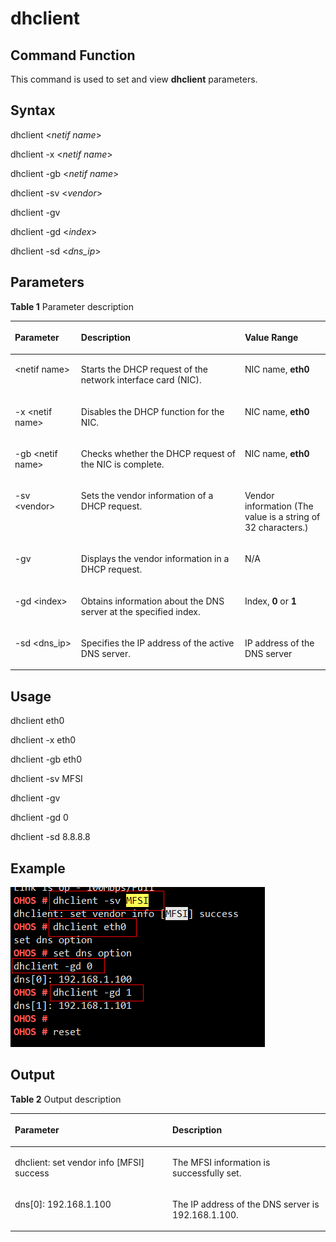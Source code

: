 # dhclient<a name="EN-US_TOPIC_0000001179845937"></a>

## Command Function<a name="section366714216619"></a>

This command is used to set and view  **dhclient**  parameters.

## Syntax<a name="section8833164614615"></a>

dhclient <_netif name_\>

dhclient -x <_netif name_\>

dhclient -gb <_netif name_\>

dhclient -sv <_vendor_\>

dhclient -gv

dhclient -gd <_index_\>

dhclient -sd <_dns\_ip_\>

## Parameters<a name="section12809111019453"></a>

**Table  1**  Parameter description

<a name="table438mcpsimp"></a>
<table><thead align="left"><tr id="row444mcpsimp"><th class="cellrowborder" valign="top" width="21%" id="mcps1.2.4.1.1"><p id="p446mcpsimp"><a name="p446mcpsimp"></a><a name="p446mcpsimp"></a><strong id="b20999054421160"><a name="b20999054421160"></a><a name="b20999054421160"></a>Parameter</strong></p>
</th>
<th class="cellrowborder" valign="top" width="52%" id="mcps1.2.4.1.2"><p id="p448mcpsimp"><a name="p448mcpsimp"></a><a name="p448mcpsimp"></a><strong id="b16991513175018"><a name="b16991513175018"></a><a name="b16991513175018"></a>Description</strong></p>
</th>
<th class="cellrowborder" valign="top" width="27%" id="mcps1.2.4.1.3"><p id="p450mcpsimp"><a name="p450mcpsimp"></a><a name="p450mcpsimp"></a><strong id="b9837196561160"><a name="b9837196561160"></a><a name="b9837196561160"></a>Value Range</strong></p>
</th>
</tr>
</thead>
<tbody><tr id="row451mcpsimp"><td class="cellrowborder" valign="top" width="21%" headers="mcps1.2.4.1.1 "><p id="p2500105121818"><a name="p2500105121818"></a><a name="p2500105121818"></a>&lt;netif name&gt;</p>
</td>
<td class="cellrowborder" valign="top" width="52%" headers="mcps1.2.4.1.2 "><p id="p1149945111817"><a name="p1149945111817"></a><a name="p1149945111817"></a>Starts the DHCP request of the network interface card (NIC).</p>
</td>
<td class="cellrowborder" valign="top" width="27%" headers="mcps1.2.4.1.3 "><p id="p749810571812"><a name="p749810571812"></a><a name="p749810571812"></a>NIC name, <strong id="b178511243205513"><a name="b178511243205513"></a><a name="b178511243205513"></a>eth0</strong></p>
</td>
</tr>
<tr id="row1110416513817"><td class="cellrowborder" valign="top" width="21%" headers="mcps1.2.4.1.1 "><p id="p110445143817"><a name="p110445143817"></a><a name="p110445143817"></a>-x &lt;netif name&gt;</p>
</td>
<td class="cellrowborder" valign="top" width="52%" headers="mcps1.2.4.1.2 "><p id="p1510414514386"><a name="p1510414514386"></a><a name="p1510414514386"></a>Disables the DHCP function for the NIC.</p>
</td>
<td class="cellrowborder" valign="top" width="27%" headers="mcps1.2.4.1.3 "><p id="p1410445183811"><a name="p1410445183811"></a><a name="p1410445183811"></a>NIC name, <strong id="b2042412121517"><a name="b2042412121517"></a><a name="b2042412121517"></a>eth0</strong></p>
</td>
</tr>
<tr id="row8809123074012"><td class="cellrowborder" valign="top" width="21%" headers="mcps1.2.4.1.1 "><p id="p180913307408"><a name="p180913307408"></a><a name="p180913307408"></a>-gb &lt;netif name&gt;</p>
</td>
<td class="cellrowborder" valign="top" width="52%" headers="mcps1.2.4.1.2 "><p id="p280913309400"><a name="p280913309400"></a><a name="p280913309400"></a>Checks whether the DHCP request of the NIC is complete.</p>
</td>
<td class="cellrowborder" valign="top" width="27%" headers="mcps1.2.4.1.3 "><p id="p43801815411"><a name="p43801815411"></a><a name="p43801815411"></a>NIC name, <strong id="b223722716111"><a name="b223722716111"></a><a name="b223722716111"></a>eth0</strong></p>
</td>
</tr>
<tr id="row46581611174117"><td class="cellrowborder" valign="top" width="21%" headers="mcps1.2.4.1.1 "><p id="p3658171124116"><a name="p3658171124116"></a><a name="p3658171124116"></a>-sv &lt;vendor&gt;</p>
</td>
<td class="cellrowborder" valign="top" width="52%" headers="mcps1.2.4.1.2 "><p id="p3658131111410"><a name="p3658131111410"></a><a name="p3658131111410"></a>Sets the vendor information of a DHCP request.</p>
</td>
<td class="cellrowborder" valign="top" width="27%" headers="mcps1.2.4.1.3 "><p id="p14658311184115"><a name="p14658311184115"></a><a name="p14658311184115"></a>Vendor information (The value is a string of 32 characters.)</p>
</td>
</tr>
<tr id="row14729211134217"><td class="cellrowborder" valign="top" width="21%" headers="mcps1.2.4.1.1 "><p id="p972915115426"><a name="p972915115426"></a><a name="p972915115426"></a>-gv</p>
</td>
<td class="cellrowborder" valign="top" width="52%" headers="mcps1.2.4.1.2 "><p id="p272951113426"><a name="p272951113426"></a><a name="p272951113426"></a>Displays the vendor information in a DHCP request.</p>
</td>
<td class="cellrowborder" valign="top" width="27%" headers="mcps1.2.4.1.3 "><p id="p117291111134216"><a name="p117291111134216"></a><a name="p117291111134216"></a>N/A</p>
</td>
</tr>
<tr id="row4940853114219"><td class="cellrowborder" valign="top" width="21%" headers="mcps1.2.4.1.1 "><p id="p13940185310423"><a name="p13940185310423"></a><a name="p13940185310423"></a>-gd &lt;index&gt;</p>
</td>
<td class="cellrowborder" valign="top" width="52%" headers="mcps1.2.4.1.2 "><p id="p1194095374213"><a name="p1194095374213"></a><a name="p1194095374213"></a>Obtains information about the DNS server at the specified index.</p>
</td>
<td class="cellrowborder" valign="top" width="27%" headers="mcps1.2.4.1.3 "><p id="p694025334210"><a name="p694025334210"></a><a name="p694025334210"></a>Index, <strong id="b85246422320"><a name="b85246422320"></a><a name="b85246422320"></a>0</strong> or <strong id="b178720401738"><a name="b178720401738"></a><a name="b178720401738"></a>1</strong></p>
</td>
</tr>
<tr id="row196815382432"><td class="cellrowborder" valign="top" width="21%" headers="mcps1.2.4.1.1 "><p id="p14681238154317"><a name="p14681238154317"></a><a name="p14681238154317"></a>-sd &lt;dns_ip&gt;</p>
</td>
<td class="cellrowborder" valign="top" width="52%" headers="mcps1.2.4.1.2 "><p id="p4681038144316"><a name="p4681038144316"></a><a name="p4681038144316"></a>Specifies the IP address of the active DNS server.</p>
</td>
<td class="cellrowborder" valign="top" width="27%" headers="mcps1.2.4.1.3 "><p id="p4681173884313"><a name="p4681173884313"></a><a name="p4681173884313"></a>IP address of the DNS server</p>
</td>
</tr>
</tbody>
</table>

## Usage<a name="section15935131220717"></a>

dhclient eth0

dhclient -x eth0

dhclient -gb eth0

dhclient -sv MFSI

dhclient -gv

dhclient -gd 0

dhclient -sd 8.8.8.8

## Example<a name="section79281818476"></a>

![](figure/en-us_image_0000001179848731.png)

## Output<a name="section12742311179"></a>

**Table  2**  Output description

<a name="table487mcpsimp"></a>
<table><thead align="left"><tr id="row492mcpsimp"><th class="cellrowborder" valign="top" width="50%" id="mcps1.2.3.1.1"><p id="p494mcpsimp"><a name="p494mcpsimp"></a><a name="p494mcpsimp"></a>Parameter</p>
</th>
<th class="cellrowborder" valign="top" width="50%" id="mcps1.2.3.1.2"><p id="p496mcpsimp"><a name="p496mcpsimp"></a><a name="p496mcpsimp"></a>Description</p>
</th>
</tr>
</thead>
<tbody><tr id="row502mcpsimp"><td class="cellrowborder" valign="top" width="50%" headers="mcps1.2.3.1.1 "><p id="p583513382179"><a name="p583513382179"></a><a name="p583513382179"></a>dhclient: set vendor info [MFSI] success</p>
</td>
<td class="cellrowborder" valign="top" width="50%" headers="mcps1.2.3.1.2 "><p id="p19833143819174"><a name="p19833143819174"></a><a name="p19833143819174"></a>The MFSI information is successfully set.</p>
</td>
</tr>
<tr id="row1990234224612"><td class="cellrowborder" valign="top" width="50%" headers="mcps1.2.3.1.1 "><p id="p3902144294612"><a name="p3902144294612"></a><a name="p3902144294612"></a>dns[0]: 192.168.1.100</p>
</td>
<td class="cellrowborder" valign="top" width="50%" headers="mcps1.2.3.1.2 "><p id="p13903144284610"><a name="p13903144284610"></a><a name="p13903144284610"></a>The IP address of the DNS server is 192.168.1.100.</p>
</td>
</tr>
</tbody>
</table>

